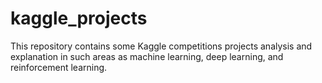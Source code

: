 # kaggle_projects
This repository contains some Kaggle competitions projects analysis and explanation in such areas as machine learning, deep learning, and reinforcement learning.
